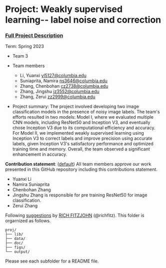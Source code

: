 # Project: Weakly supervised learning-- label noise and correction


### [Full Project Description](doc/project3_desc.md)

Term: Spring 2023

+ Team 3
+ Team members
	+ Li, Yuanxi yl5127@columbia.edu
	+ Suniaprita, Namira ns3646@columbia.edu
	+ Zhang, Chenbohan cz2738@columbia.edu
	+ Zhang, Jingshu jz3552@columbia.edu
	+ Zhang, Zerui zz2999@columbia.edu

+ Project summary: The project involved developing two image classification models in the presence of noisy image labels. The team's efforts resulted in two models: Model I, where we evaluated multiple CNN models, including ResNet50 and Inception V3, and eventually chose Inception V3 due to its computational efficiency and accuracy. For Model II, we implemented weakly supervised learning using Inception V3 to correct labels and improve precision using accurate labels, given Inception V3's satisfactory performance and optimized training time and memory. Overall, the team observed a significant enhancement in accuracy.


**Contribution statement**: ([default](doc/a_note_on_contributions.md)) All team members approve our work presented in this GitHub repository including this contributions statement. 

+ Yuanxi Li
+ Namira Suniaprita
+ Chenbohan Zhang
+ Jingshu Zhang is responsible for pre training ResNet50 for image classification.
+ Zerui Zhang

Following [suggestions](http://nicercode.github.io/blog/2013-04-05-projects/) by [RICH FITZJOHN](http://nicercode.github.io/about/#Team) (@richfitz). This folder is orgarnized as follows.

```
proj/
├── lib/
├── data/
├── doc/
├── figs/
└── output/
```

Please see each subfolder for a README file.
